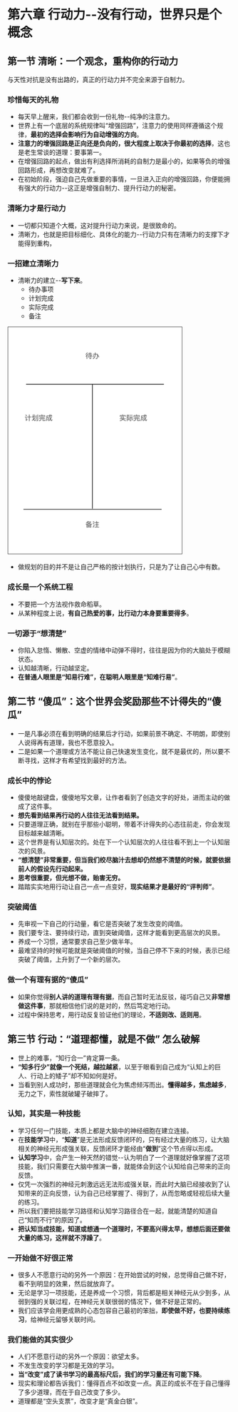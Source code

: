 

# 第六章 行动力--没有行动，世界只是个概念

## 第一节 清晰：一个观念，重构你的行动力

与天性对抗是没有出路的，真正的行动力并不完全来源于自制力。

### 珍惜每天的礼物

* 每天早上醒来，我们都会收到一份礼物--纯净的注意力。
* 世界上有一个底层的系统规律叫“增强回路”，注意力的使用同样遵循这个规律，**最初的选择会影响行为自动增强的方向**。
* **注意力的增强回路是正向还是负向的，很大程度上取决于你最初的选择**，这也是老生常谈的道理：要事第一。
*  在增强回路的起点，做出有利选择所消耗的自制力是最小的，如果等负的增强回路形成，再想改变就难了。
*  在初始阶段，强迫自己先做重要的事情，一旦进入正向的增强回路，你便能拥有强大的行动力--这正是增强自制力、提升行动力的秘密。

### 清晰力才是行动力

* 一切都只知道个大概，这对提升行动力来说，是很致命的。
* 清晰力，也就是把目标细化、具体化的能力--行动力只有在清晰力的支撑下才能得到重构，

### 一招建立清晰力

* 清晰力的建立--**写下来**。
  * 待办事项
  * 计划完成
  * 实际完成
  * 备注

<img src="第六章.assets/image-20210426232932082.png" alt="image-20210426232932082" style="zoom:50%;" />

* 做规划的目的并不是让自己严格的按计划执行，只是为了让自己心中有数。

### 成长是一个系统工程

* 不要把一个方法视作救命稻草。
* 从某种程度上说，**有自己热爱的事，比行动力本身要重要得多**。

### 一切源于“想清楚”

* 你陷入怠惰、懒散、空虚的情绪中动弹不得时，往往是因为你的大脑处于模糊状态。
* 认知越清晰，行动越坚定。
* **在普通人眼里是“知易行难”，在聪明人眼里是“知难行易”**。

## 第二节 “傻瓜”：这个世界会奖励那些不计得失的“傻瓜”

* 一是凡事必须在看到明确的结果后才行动，如果前景不确定、不明朗，即使别人说得再有道理，我也不愿意投入。
* 二是如果一个道理或方法不能让自己快速发生变化，就不是最优的，所以要不断寻找，这样才有希望找到最好的方法。

### 成长中的悖论

* 傻傻地敲键盘，傻傻地写文章，让作者看到了创造文字的好处，进而主动的做成了这件事。
* **想先看到结果再行动的人往往无法看到结果。**
* 只要道理正确，就别在乎那些小聪明，带着不计得失的心态往前走，你会发现目标越来越清晰。
* 这个世界是有认知层次的。处在下一个认知层次的人往往看不到上一个认知层次的风景。
* **“想清楚”非常重要，但当我们绞尽脑汁去想却仍然想不清楚的时候，就要依据前人的假设先行动起来。**
* **思考很重要，但光想不做，贻害无穷。**
* 踏踏实实地用行动让自己一点一点变好，**现实结果才是最好的“评判师”**。

### 突破阈值

* 先审视一下自己的行动量，看它是否突破了发生改变的阈值。
* 我们要专注、要持续行动，直到突破阈值，这样才能看到更高层次的风景。
* 养成一个习惯，通常要求自己至少做半年。
* 最难坚持的时候可能就是突破阈值的时候，当自己停不下来的时候，表示已经突破了阈值，上升到了一个新的层次。

### 做一个有理有据的“傻瓜”

* 如果你觉得**别人讲的道理有理有据**，而自己暂时无法反驳，碰巧自己又**非常想做这件事**，那就相信他们说的是对的，然后笃定地行动。
* 过程中保持思考，用行动反复验证他们的理论，**不适则改、适则用**。

## 第三节 行动：“道理都懂，就是不做” 怎么破解

* 世上的难事，“知行合一”肯定算一条。
* **“知多行少”就像一个死结，越拉越紧**，以至于眼看到自己成为“认知上的巨人、行动上的矮子”却不知如何是好。
* 当看到别人成功时，那些道理就会化为焦虑倾泻而出。**懂得越多，焦虑越多**，无力之下，索性就破罐子破摔了。

### 认知，其实是一种技能

* 学习任何一门技能，本质上都是大脑中的神经细胞在建立连接。
* 在**技能学习**中，“**知道**”是无法形成反馈闭环的，只有经过大量的练习，让大脑相关的神经元形成强关联，反馈闭环才能经由“**做到**”这个节点得以形成。
* **认知学习**中，会产生一种天然的错觉--认为明白了一个道理就好像掌握了这项技能，我们只需要在大脑中推演一番，就能体会到这个认知给自己带来的正向反馈。
* 仅凭一次强烈的神经元刺激远远无法形成强关联，而此时大脑已经接收到了认知带来的正向反馈，认为自己已经掌握了、得到了，从而忽略或轻视后续大量的练习。
* 所以我们要把技能学习路径和认知学习路径合在一起，就能清楚的知道自己“知而不行”的原因了。
* **把认知当成技能，知道或想通一个道理时，不要高兴得太早，想想后面还要做大量的练习，这样就不浮躁了**。

### 一开始做不好很正常

* 很多人不愿意行动的另外一个原因：在开始尝试的时候，总觉得自己做不好，看不到明显的效果，然后就放弃了。
* 无论是学习一项技能，还是养成一个习惯，背后都是相关神经元从少到多，从弱到强的关联过程，在神经元关联很弱的情况下，做不好是正常的。
* 我们应该学会用更成熟的心态包容自己最初的笨拙，**即使做不好，也要持续练习**，给神经元留够关联时间。

### 我们能做的其实很少

* 人们不愿意行动的另外一个原因：欲望太多。
* 不发生改变的学习都是无效的学习。
* **当“改变”成了读书学习的最高标尺后，我们的学习量还有可能下降**。
* 现实和理论都告诉我们：懂得百点不如改变一点。真正的成长不在于自己懂得了多少道理，而在于自己改变了多少。
* 道理都是“空头支票”，改变才是“真金白银”。